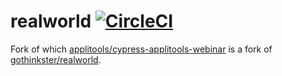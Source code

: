 # realworld [![CircleCI](https://circleci.com/gh/bahmutov/realworld.svg?style=svg)](https://circleci.com/gh/bahmutov/realworld)

Fork of which [applitools/cypress-applitools-webinar](https://github.com/applitools/cypress-applitools-webinar) is a fork of [gothinkster/realworld](https://github.com/gothinkster/realworld).
